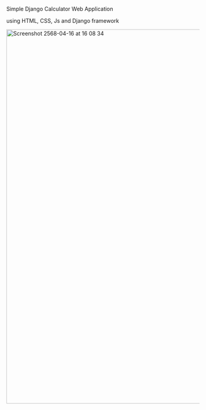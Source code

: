 Simple Django Calculator Web Application

using HTML, CSS, Js and Django framework

<img width="974" alt="Screenshot 2568-04-16 at 16 08 34" src="https://github.com/user-attachments/assets/108da2e6-7c03-415e-988b-305e721791ff" />
